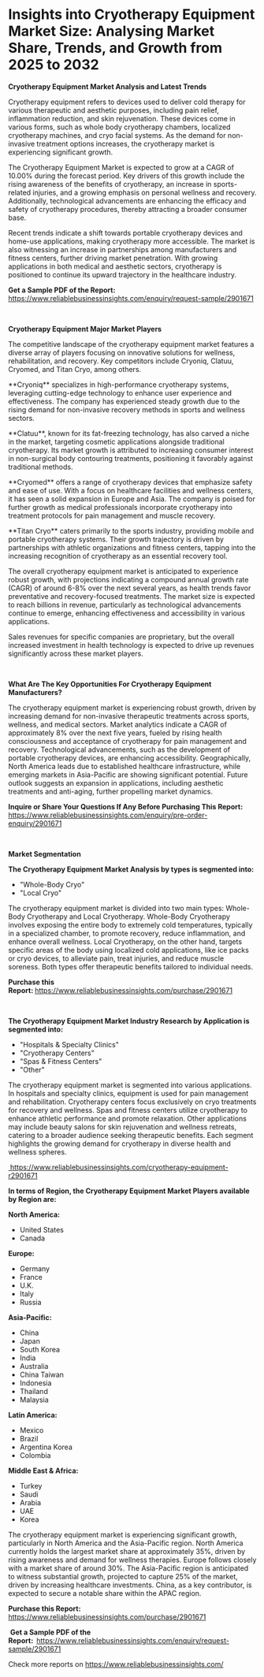 <p><h1>Insights into Cryotherapy Equipment Market Size: Analysing Market Share, Trends, and Growth from 2025 to 2032</h1></p><p><strong>Cryotherapy Equipment Market Analysis and Latest Trends</strong></p>
<p><p>Cryotherapy equipment refers to devices used to deliver cold therapy for various therapeutic and aesthetic purposes, including pain relief, inflammation reduction, and skin rejuvenation. These devices come in various forms, such as whole body cryotherapy chambers, localized cryotherapy machines, and cryo facial systems. As the demand for non-invasive treatment options increases, the cryotherapy market is experiencing significant growth.</p><p>The Cryotherapy Equipment Market is expected to grow at a CAGR of 10.00% during the forecast period. Key drivers of this growth include the rising awareness of the benefits of cryotherapy, an increase in sports-related injuries, and a growing emphasis on personal wellness and recovery. Additionally, technological advancements are enhancing the efficacy and safety of cryotherapy procedures, thereby attracting a broader consumer base.</p><p>Recent trends indicate a shift towards portable cryotherapy devices and home-use applications, making cryotherapy more accessible. The market is also witnessing an increase in partnerships among manufacturers and fitness centers, further driving market penetration. With growing applications in both medical and aesthetic sectors, cryotherapy is positioned to continue its upward trajectory in the healthcare industry.</p></p>
<p><strong>Get a Sample PDF of the Report:&nbsp;</strong> <a href="https://www.reliablebusinessinsights.com/enquiry/request-sample/2901671?utm_campaign=2440&utm_medium=2&utm_source=Github&utm_content=ia&utm_term=16032025&utm_id=cryotherapy-equipment">https://www.reliablebusinessinsights.com/enquiry/request-sample/2901671</a></p>
<p>&nbsp;</p>
<p><strong>Cryotherapy Equipment Major Market Players</strong></p>
<p><p>The competitive landscape of the cryotherapy equipment market features a diverse array of players focusing on innovative solutions for wellness, rehabilitation, and recovery. Key competitors include Cryoniq, Clatuu, Cryomed, and Titan Cryo, among others. </p><p>**Cryoniq** specializes in high-performance cryotherapy systems, leveraging cutting-edge technology to enhance user experience and effectiveness. The company has experienced steady growth due to the rising demand for non-invasive recovery methods in sports and wellness sectors.</p><p>**Clatuu**, known for its fat-freezing technology, has also carved a niche in the market, targeting cosmetic applications alongside traditional cryotherapy. Its market growth is attributed to increasing consumer interest in non-surgical body contouring treatments, positioning it favorably against traditional methods.</p><p>**Cryomed** offers a range of cryotherapy devices that emphasize safety and ease of use. With a focus on healthcare facilities and wellness centers, it has seen a solid expansion in Europe and Asia. The company is poised for further growth as medical professionals incorporate cryotherapy into treatment protocols for pain management and muscle recovery.</p><p>**Titan Cryo** caters primarily to the sports industry, providing mobile and portable cryotherapy systems. Their growth trajectory is driven by partnerships with athletic organizations and fitness centers, tapping into the increasing recognition of cryotherapy as an essential recovery tool.</p><p>The overall cryotherapy equipment market is anticipated to experience robust growth, with projections indicating a compound annual growth rate (CAGR) of around 6-8% over the next several years, as health trends favor preventative and recovery-focused treatments. The market size is expected to reach billions in revenue, particularly as technological advancements continue to emerge, enhancing effectiveness and accessibility in various applications. </p><p>Sales revenues for specific companies are proprietary, but the overall increased investment in health technology is expected to drive up revenues significantly across these market players.</p></p>
<p>&nbsp;</p>
<p><strong>What Are The Key Opportunities For Cryotherapy Equipment Manufacturers?</strong></p>
<p><p>The cryotherapy equipment market is experiencing robust growth, driven by increasing demand for non-invasive therapeutic treatments across sports, wellness, and medical sectors. Market analytics indicate a CAGR of approximately 8% over the next five years, fueled by rising health consciousness and acceptance of cryotherapy for pain management and recovery. Technological advancements, such as the development of portable cryotherapy devices, are enhancing accessibility. Geographically, North America leads due to established healthcare infrastructure, while emerging markets in Asia-Pacific are showing significant potential. Future outlook suggests an expansion in applications, including aesthetic treatments and anti-aging, further propelling market dynamics.</p></p>
<p><strong>Inquire or Share Your Questions If Any Before Purchasing This Report:</strong> <a href="https://www.reliablebusinessinsights.com/enquiry/pre-order-enquiry/2901671?utm_campaign=2440&utm_medium=2&utm_source=Github&utm_content=ia&utm_term=16032025&utm_id=cryotherapy-equipment">https://www.reliablebusinessinsights.com/enquiry/pre-order-enquiry/2901671</a></p>
<p>&nbsp;</p>
<p><strong>Market Segmentation</strong></p>
<p><strong>The Cryotherapy Equipment Market Analysis by types is segmented into:</strong></p>
<p><ul><li>"Whole-Body Cryo"</li><li>"Local Cryo"</li></ul></p>
<p><p>The cryotherapy equipment market is divided into two main types: Whole-Body Cryotherapy and Local Cryotherapy. Whole-Body Cryotherapy involves exposing the entire body to extremely cold temperatures, typically in a specialized chamber, to promote recovery, reduce inflammation, and enhance overall wellness. Local Cryotherapy, on the other hand, targets specific areas of the body using localized cold applications, like ice packs or cryo devices, to alleviate pain, treat injuries, and reduce muscle soreness. Both types offer therapeutic benefits tailored to individual needs.</p></p>
<p><strong>Purchase this Report:&nbsp;</strong><a href="https://www.reliablebusinessinsights.com/purchase/2901671?utm_campaign=2440&utm_medium=2&utm_source=Github&utm_content=ia&utm_term=16032025&utm_id=cryotherapy-equipment">https://www.reliablebusinessinsights.com/purchase/2901671</a></p>
<p>&nbsp;</p>
<p><strong>The Cryotherapy Equipment Market Industry Research by Application is segmented into:</strong></p>
<p><ul><li>"Hospitals & Specialty Clinics"</li><li>"Cryotherapy Centers"</li><li>"Spas & Fitness Centers"</li><li>"Other"</li></ul></p>
<p><p>The cryotherapy equipment market is segmented into various applications. In hospitals and specialty clinics, equipment is used for pain management and rehabilitation. Cryotherapy centers focus exclusively on cryo treatments for recovery and wellness. Spas and fitness centers utilize cryotherapy to enhance athletic performance and promote relaxation. Other applications may include beauty salons for skin rejuvenation and wellness retreats, catering to a broader audience seeking therapeutic benefits. Each segment highlights the growing demand for cryotherapy in diverse health and wellness spheres.</p></p>
<p><a href="https://www.reliablebusinessinsights.com/cryotherapy-equipment-r2901671?utm_campaign=2440&utm_medium=2&utm_source=Github&utm_content=ia&utm_term=16032025&utm_id=cryotherapy-equipment">&nbsp;https://www.reliablebusinessinsights.com/cryotherapy-equipment-r2901671</a></p>
<p><strong>In terms of Region, the Cryotherapy Equipment Market Players available by Region are:</strong></p>
<p>
    <p> <strong> North America: </strong>
        <ul>
            <li>United States</li>
            <li>Canada</li>
        </ul>
        </p> 
    <p> <strong> Europe: </strong>
        <ul>
            <li>Germany</li>
            <li>France</li>
            <li>U.K.</li>
            <li>Italy</li>
            <li>Russia</li>
        </ul>
        </p> 
    <p> <strong> Asia-Pacific: </strong>
        <ul>
            <li>China</li>
            <li>Japan</li>
            <li>South Korea</li>
            <li>India</li>
            <li>Australia</li>
            <li>China Taiwan</li>
            <li>Indonesia</li>
            <li>Thailand</li>
            <li>Malaysia</li>
        </ul>
        </p> 
    <p> <strong> Latin America: </strong>
        <ul>
            <li>Mexico</li>
            <li>Brazil</li>
            <li>Argentina Korea</li>
            <li>Colombia</li>
        </ul>
        </p> 
    <p> <strong> Middle East & Africa: </strong>
        <ul>
            <li>Turkey</li>
            <li>Saudi</li>
            <li>Arabia</li>
            <li>UAE</li>
            <li>Korea</li>
        </ul>
    </p>
    </p>
<p><p>The cryotherapy equipment market is experiencing significant growth, particularly in North America and the Asia-Pacific region. North America currently holds the largest market share at approximately 35%, driven by rising awareness and demand for wellness therapies. Europe follows closely with a market share of around 30%. The Asia-Pacific region is anticipated to witness substantial growth, projected to capture 25% of the market, driven by increasing healthcare investments. China, as a key contributor, is expected to secure a notable share within the APAC region.</p></p>
<p><strong>Purchase this Report: </strong><a href="https://www.reliablebusinessinsights.com/purchase/2901671?utm_campaign=2440&utm_medium=2&utm_source=Github&utm_content=ia&utm_term=16032025&utm_id=cryotherapy-equipment">https://www.reliablebusinessinsights.com/purchase/2901671</a></p>
<p>&nbsp;<strong>Get a Sample PDF of the Report:&nbsp;&nbsp;</strong><a href="https://www.reliablebusinessinsights.com/enquiry/request-sample/2901671?utm_campaign=2440&utm_medium=2&utm_source=Github&utm_content=ia&utm_term=16032025&utm_id=cryotherapy-equipment">https://www.reliablebusinessinsights.com/enquiry/request-sample/2901671</a></p>
<p><strong></strong></p>
<p>Check more reports on <a href="https://www.reliablebusinessinsights.com/?utm_campaign=2440&utm_medium=2&utm_source=Github&utm_content=ia&utm_term=16032025&utm_id=cryotherapy-equipment">https://www.reliablebusinessinsights.com/</a></p>